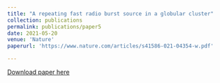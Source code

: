 ```yaml
---
title: "A repeating fast radio burst source in a globular cluster"
collection: publications
permalink: publications/paper5
date: 2021-05-20
venue: 'Nature'
paperurl: 'https://www.nature.com/articles/s41586-021-04354-w.pdf'

---
```


[Download paper here](https://www.nature.com/articles/s41586-021-04354-w.pdf)
